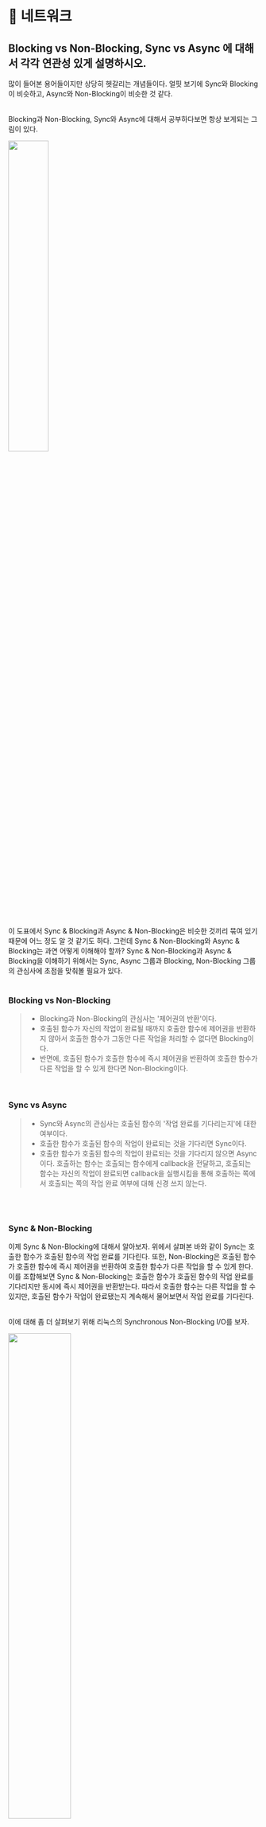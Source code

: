 # 🐼 네트워크


## Blocking vs Non-Blocking, Sync vs Async 에 대해서 각각 연관성 있게 설명하시오.

많이 들어본 용어들이지만 상당히 헷갈리는 개념들이다. 얼핏 보기에 Sync와 Blocking이 비슷하고, Async와 Non-Blocking이 비슷한 것 같다.   
</br>

Blocking과 Non-Blocking, Sync와 Async에 대해서 공부하다보면 항상 보게되는 그림이 있다.    
<div><img src="https://user-images.githubusercontent.com/56947879/135707152-44474515-27a6-4f54-95a2-e7f223e38555.png" align="center" width="40%"></div>
</br>
이 도표에서 Sync & Blocking과 Async & Non-Blocking은 비슷한 것끼리 묶여 있기 때문에 어느 정도 알 것 같기도 하다. 그런데 Sync & Non-Blocking와 Async & Blocking는 과연 어떻게 이해해야 할까?    
Sync & Non-Blocking과 Async & Blocking을 이해하기 위해서는 Sync, Async 그룹과 Blocking, Non-Blocking 그룹의 관심사에 초점을 맞춰볼 필요가 있다.    
</br>
</br>

### Blocking vs Non-Blocking    
> - Blocking과 Non-Blocking의 관심사는 '제어권의 반환'이다.    
> - 호출된 함수가 자신의 작업이 완료될 때까지 호출한 함수에 제어권을 반환하지 않아서 호출한 함수가 그동안 다른 작업을 처리할 수 없다면 Blocking이다.    
> - 반면에, 호출된 함수가 호출한 함수에 즉시 제어권을 반환하여 호출한 함수가 다른 작업을 할 수 있게 한다면 Non-Blocking이다.        
</br>

### Sync vs Async     
> - Sync와 Async의 관심사는 호출된 함수의 '작업 완료를 기다리는지'에 대한 여부이다.    
> - 호출한 함수가 호출된 함수의 작업이 완료되는 것을 기다리면 Sync이다.    
> - 호출한 함수가 호출된 함수의 작업이 완료되는 것을 기다리지 않으면 Async이다. 호출하는 함수는 호출되는 함수에게 callback을 전달하고, 호출되는 함수는 자신의 작업이 완료되면 callback을 실행시킴을 통해 호출하는 쪽에서 호출되는 쪽의 작업 완료 여부에 대해 신경 쓰지 않는다.    
</br>
</br>

### Sync & Non-Blocking    
이제 Sync & Non-Blocking에 대해서 알아보자. 위에서 살펴본 바와 같이 Sync는 호출한 함수가 호출된 함수의 작업 완료를 기다린다. 또한, Non-Blocking은 호출된 함수가 호출한 함수에 즉시 제어권을 반환하여 호출한 함수가 다른 작업을 할 수 있게 한다. 이를 조합해보면 Sync & Non-Blocking는 호출한 함수가 호출된 함수의 작업 완료를 기다리지만 동시에 즉시 제어권을 반환받는다. 따라서 호출한 함수는 다른 작업을 할 수 있지만, 호출된 함수가 작업이 완료됐는지 계속해서 물어보면서 작업 완료를 기다린다.   
</br> 

이에 대해 좀 더 살펴보기 위해 리눅스의 Synchronous Non-Blocking I/O를 보자.    
<div><img src="https://user-images.githubusercontent.com/56947879/135711959-7ebcf563-4f90-472b-92ca-cd5bdf0b2831.png" align="center" width="50%"></div>
Application이 System call을 통해 Kernel에게 제어권을 넘긴다. Kernel은 작업이 완료되지 않았지만 즉시 Application에 제어권을 반환하고, 작업이 완료되지 않았다는 오류(EAGAIN, EWOULDBLOCK)를 반환하여 다시 호출해야 함을 알린다. Application은 계속해서 read, accept같은 함수를 호출하여 I/O를 완료할 수 있는 상태가 되었나 계속해서 물어보면서 작업 완료를 기다린다.    
이를 통해 살펴보면 Kernel이 Application에 즉시 제어권을 반환기 때문에 Non-Blocking이다. 또한, Application이 I/O를 완료할 수 있는 상태가 되었나 계속해서 물어보면서 작업 완료를 기다리기 때문에 Sync이다. 이러한 방식은 Context-Switch로 인해 Cost가 계속해서 발생하긴 하지만, Application은 제어권을 갖고 있기 때문에 작업 완료에 대해 물어보는 중간 중간에 자신의 작업을 처리할 수 있다.    
</br>
</br>

### Async & Blocking    
Async & Blocking에 대해 알아보자. 위에서 살펴본 바와 같이 Async는 호출한 함수가 호출된 함수의 작업 완료를 기다리지 않는다. 또한, Blocking은 호출된 함수가 작업을 완료할 때 까지 호출한 함수에 제어권을 넘기지 않는다. 어차피 Blocking이 되어서 다른 작업을 처리할 수 없는데 작업 완료도 기다리지 않는다는 점에서 이 방식은 이점이 없어보인다.    
이와 같은 경우의 예는 대표적으로 Node.js와 MySQL의 조합이 있다. Async & Non-Blocking을 의도했지만 실제로는 Async & Blocking이 되어버린 케이스다. Node.js에서는 MySQL에 Async로 접근을 하여도 DB 작업을 호출할 때는 MySQL에서 제공하는 드라이버를 호출하게 되는데 이 드라이버가 Blocking방식이다.    
따라서 Async & Blocking는 특출난 이점이 없어서 의도하여 사용할 필요는 없지만, Async & Non-Blocking 방식을 사용하는 과정에서 하나라도 Blocking이 포함되어 있으면 의도와는 다르게 Async & Blocking이 되어버린다고 생각할 수 있다.
</br>
</br>

### 마무리
> - Blocking과 Non-Blocking의 관심사는 '제어권의 반환'. 제어권을 즉시 반환하면 Non-Blocking, 그렇지 않으면 Blocking    
> - Sync와 Async의 관심사는 호출된 함수의 '작업 완료를 기다리는지'에 대한 여부. 작업 완료를 기다리면 Sync, 그렇지 않으면 Async    
</br>

## TCP, UDP에 대해서 설명하시오. 그리고 차이점을 설명하시오.

TCP와 UDP는 모두 전송 계층에서 사용되는 프로토콜이다. 전송 계층에서는 데이터를 포트번호에 해당하는 프로세스에 전달하는 것을 담당한다.    
</br>     

#### TCP는     
> - 3 way-handshake를 통해 Connection을 연결하여 양방향 통신을 한다.     
> - 데이터의 순차 전송을 보장한다.     
> - 흐름제어(Flow Control)를 한다. 흐름제어는 데이터 처리 속도를 조절하여 수신자의 버퍼 오버플로우를 방지하는 것이다.     
> - 혼잡제어(Congestion control)를 한다. 네트워크 내에 패킷의 수가 과도하게 증가하는 현상을 혼잡이라고 하고 네트워크의 혼잡을 피하기 위해 송신측에서 보내는 데이터의 전송속도를 강제로 줄이게 작업을 혼잡제어라고 한다.        
> - TCP는 전송의 신뢰성은 보장하지만 3 way-handshake을 통해 매번 Connection을 연결하기 때문에 시간 손실이 발생하고, 패킷을 조금만 손실해도 재전송을 해야한다는 단점이 있다.                
</br>     
   
#### UDP는     
> - TCP보다 신뢰성은 떨어지지만, 전송 속도가 일반적으로 빠르다. TCP처럼 Connection을 연결하지 않고 Connectionless 상태로 통신을 한다.     
> - TCP의 특징인 순차 전송, 흐름제어, 혼잡제어를 보장하지 않는다.     
> - 비교적 데이터의 신뢰성이 중요하지 않을 때 사용된다. 주로 실시간 방송과 온라인 게임에서 UDP가 사용된다.     
</br>

## REST API

REST API란 REST를 기반으로 만들어진 API         
API는 어떠한 응용프로그램에서 데이터를 주고 받기 위한 방법
</br>

REST란
 - HTTP URI(Uniform Resource Identifier)를 통해 자원(Resource)을 명시하고, HTTP Method(POST, GET, PUT, DELETE)를 통해 해당 자원에 대한 CRUD Operation을 적용하는 것을 의미한다.    
 - REST는 기본적으로 웹의 기존 기술과 HTTP 프로토콜을 그대로 활용하기 때문에 웹의 장점을 최대한 활용할 수 있는 아키텍처 스타일이다
 - 즉, REST는 자원 기반의 구조(ROA, Resource Oriented Architecture) 설계의 중심에 Resource가 있고 HTTP Method를 통해 Resource를 처리하도록 설계된 아키텍쳐를 의미한다.
</br> 

REST API 중심 규칙
 - 1. URI는 정보의 자원을 표현해야 한다. (리소스명은 동사보다는 명사를 사용)
 - 2. 자원에 대한 행위는 HTTP Method(GET, POST, PUT, DELETE 등)로 표현
</br>

URI 설계 시 주의할 점
 - 1. 슬래시 구분자(/)는 계층 관계를 나타내는 데 사용
 - 2. URI 마지막 문자로 슬래시(/)를 포함하지 않는다.
 - 3. 하이픈(-)은 URI 가독성을 높이는데 사용 & 언더바(_)는 URI에 사용하지 않는다.
 - 4. URI 경로에는 소문자가 적합하다. 대문자 사용은 피해야 한다.
 - 5. 파일 확장자는 URI에 포함시키지 않는다.  Accept header를 사용하도록 하자.
</br>

URI vs URL
 - URI: Uniform Resource Identifier의 약자로 인터넷상 포현할수 있는 모든 리소스를 의미
 - URL: Uniform Resource Locator의 약자로 URI에서 네트워크상 경로, 어떤 자원의 위치에 대한 절대경로값
</br>

## Request Header, Response Header 에 대해서 아는 대로 쓰시오. (요청헤더, 응답헤더) 

</br>

## DNS 에 대해서 설명하시오.
